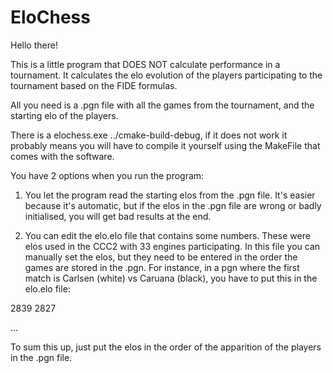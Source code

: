 # EloChess

Hello there!

This is a little program that DOES NOT calculate performance in a tournament. It calculates the elo evolution of the players
participating to the tournament based on the FIDE formulas. 

All you need is a .pgn file with all the games from the tournament, and the starting elo of the players. 


There is a elochess.exe ../cmake-build-debug, if it does not work it probably means you will have to compile it yourself using the
MakeFile that comes with the software. 


You have 2 options when you run the program:

1. You let the program read the starting elos from the .pgn file. It's easier because it's automatic, but if the elos in the .pgn file
are wrong or badly initialised, you will get bad results at the end.

2. You can edit the elo.elo file that contains some numbers. These were elos used in the CCC2 with 33 engines participating.
In this file you can manually set the elos, but they need to be entered in the order the games are stored in the .pgn. For instance,
in a pgn where the first match is Carlsen (white) vs Caruana (black), you have to put this in the elo.elo file:

2839
2827

...

To sum this up, just put the elos in the order of the apparition of the players in the .pgn file. 
